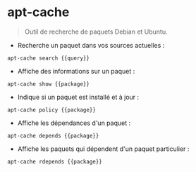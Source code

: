 # apt-cache

> Outil de recherche de paquets Debian et Ubuntu.

- Recherche un paquet dans vos sources actuelles :

`apt-cache search {{query}}`

- Affiche des informations sur un paquet :

`apt-cache show {{package}}`

- Indique si un paquet est installé et à jour :

`apt-cache policy {{package}}`

- Affiche les dépendances d'un paquet :

`apt-cache depends {{package}}`

- Affiche les paquets qui dépendent d'un paquet particulier :

`apt-cache rdepends {{package}}`
